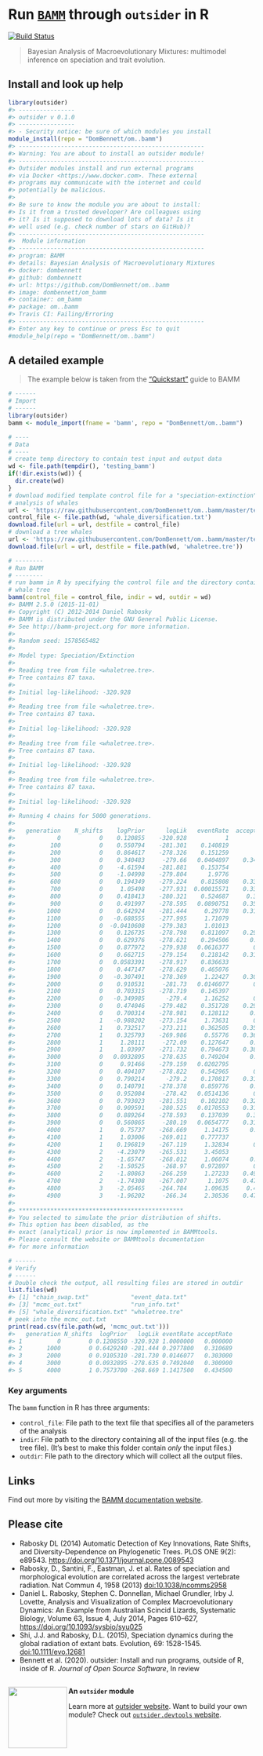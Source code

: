
<!--
The README should be used to describe the program. It acts like the homepage of
your module.

Edit README.Rmd not README.md. The .Rmd file can be knitted to parse real-code
examples and show their output in the .md file.

To knit, use devtools::build_readme() or outsider.devtools::build()

Edit the template to describe your program: how to install, import and run;
run exemplary, small demonstrations; present key arguments; provide links and
references to the program that the module wraps.

Learn more about markdown and Rmarkdown:
https://daringfireball.net/projects/markdown/syntax
https://rmarkdown.rstudio.com/
-->

# Run [`BAMM`](https://github.com/macroevolution/bamm) through `outsider` in R

[![Build
Status](https://travis-ci.org/DomBennett/om..bamm.svg?branch=master)](https://travis-ci.org/DomBennett/om..bamm)

> Bayesian Analysis of Macroevolutionary Mixtures: multimodel inference
> on speciation and trait evolution.

<!-- Install information -->

## Install and look up help

``` r
library(outsider)
#> ----------------
#> outsider v 0.1.0
#> ----------------
#> - Security notice: be sure of which modules you install
module_install(repo = "DomBennett/om..bamm")
#> -----------------------------------------------------
#> Warning: You are about to install an outsider module!
#> -----------------------------------------------------
#> Outsider modules install and run external programs
#> via Docker <https://www.docker.com>. These external
#> programs may communicate with the internet and could
#> potentially be malicious.
#> 
#> Be sure to know the module you are about to install:
#> Is it from a trusted developer? Are colleagues using
#> it? Is it supposed to download lots of data? Is it
#> well used (e.g. check number of stars on GitHub)?
#> -----------------------------------------------------
#>  Module information
#> -----------------------------------------------------
#> program: BAMM
#> details: Bayesian Analysis of Macroevolutionary Mixtures
#> docker: dombennett
#> github: dombennett
#> url: https://github.com/DomBennett/om..bamm
#> image: dombennett/om_bamm
#> container: om_bamm
#> package: om..bamm
#> Travis CI: Failing/Erroring
#> -----------------------------------------------------
#> Enter any key to continue or press Esc to quit
#module_help(repo = "DomBennett/om..bamm")
```

<!-- Detailed examples -->

## A detailed example

> The example below is taken from the
> [“Quickstart”](http://bamm-project.org/quickstart.html) guide to
> BAMM

<!-- Note: set eval=TRUE to run example and show output -->

``` r
# ------
# Import
# ------
library(outsider)
bamm <- module_import(fname = 'bamm', repo = "DomBennett/om..bamm")

# ----
# Data
# ----
# create temp directory to contain test input and output data
wd <- file.path(tempdir(), 'testing_bamm')
if(!dir.exists(wd)) {
  dir.create(wd)
}
# download modified template control file for a "speciation-extinction"
# analysis of whales
url <- 'https://raw.githubusercontent.com/DomBennett/om..bamm/master/test_data/whale_diversification.txt'
control_file <- file.path(wd, 'whale_diversification.txt')
download.file(url = url, destfile = control_file)
# download a tree whales
url <- 'https://raw.githubusercontent.com/DomBennett/om..bamm/master/test_data/whaletree.tre'
download.file(url = url, destfile = file.path(wd, 'whaletree.tre'))

# --------
# Run BAMM
# --------
# run bamm in R by specifying the control file and the directory containing the
# whale tree
bamm(control_file = control_file, indir = wd, outdir = wd)
#> BAMM 2.5.0 (2015-11-01)
#> Copyright (C) 2012-2014 Daniel Rabosky
#> BAMM is distributed under the GNU General Public License.
#> See http://bamm-project.org for more information.
#> 
#> Random seed: 1578565482
#> 
#> Model type: Speciation/Extinction
#> 
#> Reading tree from file <whaletree.tre>.
#> Tree contains 87 taxa.
#> 
#> Initial log-likelihood: -320.928
#> 
#> Reading tree from file <whaletree.tre>.
#> Tree contains 87 taxa.
#> 
#> Initial log-likelihood: -320.928
#> 
#> Reading tree from file <whaletree.tre>.
#> Tree contains 87 taxa.
#> 
#> Initial log-likelihood: -320.928
#> 
#> Reading tree from file <whaletree.tre>.
#> Tree contains 87 taxa.
#> 
#> Initial log-likelihood: -320.928
#> 
#> Running 4 chains for 5000 generations.
#> 
#>   generation    N_shifts    logPrior      logLik   eventRate  acceptRate
#>            0           0    0.120855    -320.928           1           0
#>          100           0    0.550794    -281.301    0.140819        0.33
#>          200           0    0.864617    -278.326    0.151259        0.34
#>          300           0    0.340483     -279.66   0.0404897    0.343333
#>          400           0    -4.61594    -281.881    0.153754        0.33
#>          500           0    -1.04998    -279.804      1.9776        0.33
#>          600           0    0.194349    -279.224    0.815808    0.333333
#>          700           0     1.05498    -277.931  0.00015571    0.338571
#>          800           0    0.418413    -280.321    0.524687     0.33875
#>          900           0    0.491997    -278.595   0.0890751    0.353333
#>         1000           0    0.642924    -281.444     0.29778    0.310689
#>         1100           0   -0.688555    -277.995     1.71079        0.32
#>         1200           0  -0.0410608    -279.383     1.01013        0.29
#>         1300           0    0.126735    -278.798    0.811097    0.293333
#>         1400           0    0.629376    -278.621    0.294506      0.3125
#>         1500           0    0.877972    -279.938   0.0616377       0.296
#>         1600           0    0.662715    -279.154    0.218142    0.311667
#>         1700           0   0.0583391    -278.917    0.836633        0.31
#>         1800           0    0.447147    -278.629    0.465076        0.32
#>         1900           0   -0.307491    -278.369     1.22427    0.307778
#>         2000           0    0.910531     -281.73   0.0146077       0.303
#>         2100           0    0.703315    -278.719    0.145397        0.37
#>         2200           0   -0.349985      -279.4     1.16252       0.325
#>         2300           0    0.474046    -279.482    0.351728    0.296667
#>         2400           0    0.700314    -278.981    0.128112      0.2975
#>         2500           1   -0.988202    -273.154     1.73631       0.324
#>         2600           1    0.732517    -273.211    0.362505    0.351667
#>         2700           1    0.325793    -269.986     0.55776    0.362857
#>         2800           1     1.28111     -272.09    0.127647      0.3725
#>         2900           1     1.03997    -271.732    0.794673    0.382222
#>         3000           0   0.0932895    -278.635    0.749204      0.3009
#>         3100           0     0.91466    -279.159   0.0202795         0.3
#>         3200           0    0.404107    -278.822    0.542965       0.295
#>         3300           0    0.790214      -279.2    0.170817    0.313333
#>         3400           0    0.140791    -278.378    0.859776      0.3375
#>         3500           0    0.952084     -278.42   0.0514136       0.346
#>         3600           0    0.793023    -281.551    0.102102    0.326667
#>         3700           0    0.909591    -280.525   0.0170553    0.315714
#>         3800           0    0.889264    -278.593    0.137039     0.31125
#>         3900           0    0.560865     -280.19   0.0654777    0.317778
#>         4000           1     0.75737    -268.669     1.14175      0.4345
#>         4100           1     1.03006    -269.011    0.777737        0.45
#>         4200           1    0.196819    -267.119     1.32834       0.515
#>         4300           2    -4.23079    -265.531     3.45053        0.55
#>         4400           2    -1.65747    -268.012     1.06074      0.5175
#>         4500           2    -1.50525     -268.97    0.972897       0.506
#>         4600           2    -1.80863    -266.259     1.27233    0.491667
#>         4700           2    -1.74308    -267.007      1.1075    0.475714
#>         4800           3    -2.05465    -264.784     1.09635     0.47125
#>         4900           3    -1.96202     -266.34     2.30536    0.473333
#> 
#> ***********************************************
#> You selected to simulate the prior distribution of shifts.
#> This option has been disabled, as the 
#> exact (analytical) prior is now implemented in BAMMtools. 
#> Please consult the website or BAMMtools documentation 
#> for more information

# ------
# Verify
# ------
# Double check the output, all resulting files are stored in outdir
list.files(wd)
#> [1] "chain_swap.txt"            "event_data.txt"           
#> [3] "mcmc_out.txt"              "run_info.txt"             
#> [5] "whale_diversification.txt" "whaletree.tre"
# peek into the mcmc_out.txt
print(read.csv(file.path(wd, 'mcmc_out.txt')))
#>   generation N_shifts  logPrior   logLik eventRate acceptRate
#> 1          0        0 0.1208550 -320.928 1.0000000   0.000000
#> 2       1000        0 0.6429240 -281.444 0.2977800   0.310689
#> 3       2000        0 0.9105310 -281.730 0.0146077   0.303000
#> 4       3000        0 0.0932895 -278.635 0.7492040   0.300900
#> 5       4000        1 0.7573700 -268.669 1.1417500   0.434500
```

<!-- Remove module after running above example -->

### Key arguments

The `bamm` function in R has three arguments:

  - `control_file`: File path to the text file that specifies all of the
    parameters of the analysis
  - `indir`: File path to the directory containing all of the input
    files (e.g. the tree file). (It’s best to make this folder contain
    *only* the input files.)
  - `outdir`: File path to the directory which will collect all the
    output files.

## Links

Find out more by visiting the [BAMM documentation
website](http://bamm-project.org/documentation.html).

## Please cite

  - Rabosky DL (2014) Automatic Detection of Key Innovations, Rate
    Shifts, and Diversity-Dependence on Phylogenetic Trees. PLOS ONE
    9(2): e89543. <https://doi.org/10.1371/journal.pone.0089543>
  - Rabosky, D., Santini, F., Eastman, J. et al. Rates of speciation and
    morphological evolution are correlated across the largest vertebrate
    radiation. Nat Commun 4, 1958 (2013) <doi:10.1038/ncomms2958>
  - Daniel L. Rabosky, Stephen C. Donnellan, Michael Grundler, Irby J.
    Lovette, Analysis and Visualization of Complex Macroevolutionary
    Dynamics: An Example from Australian Scincid Lizards, Systematic
    Biology, Volume 63, Issue 4, July 2014, Pages 610–627,
    <https://doi.org/10.1093/sysbio/syu025>
  - Shi, J.J. and Rabosky, D.L. (2015), Speciation dynamics during the
    global radiation of extant bats. Evolution, 69: 1528-1545.
    <doi:10.1111/evo.12681>
  - Bennett et al. (2020). outsider: Install and run programs, outside
    of R, inside of R. *Journal of Open Source Software*, In
review

## <!-- Footer -->

<img align="left" width="120" height="125" src="https://raw.githubusercontent.com/AntonelliLab/outsider/master/logo.png">

**An `outsider` module**

Learn more at [outsider
website](https://antonellilab.github.io/outsider/). Want to build your
own module? Check out [`outsider.devtools`
website](https://antonellilab.github.io/outsider.devtools/).
